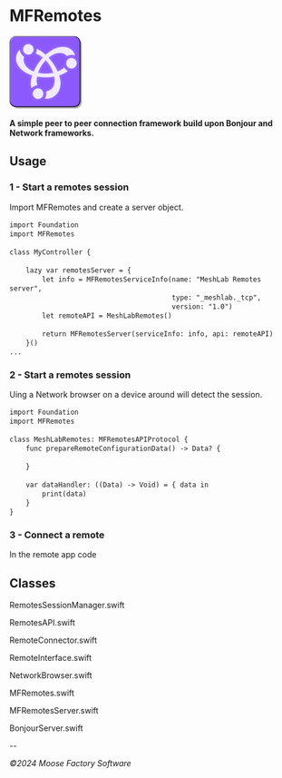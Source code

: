 # MFRemotes

![MacDown logo](Icon_128.png)

**A simple peer to peer connection framework build upon Bonjour and Network frameworks.**

## Usage

### 1 - Start a remotes session

Import MFRemotes and create a server object.

```
import Foundation
import MFRemotes

class MyController {

    lazy var remotesServer = {
        let info = MFRemotesServiceInfo(name: "MeshLab Remotes server",
                                        type: "_meshlab._tcp",
                                        version: "1.0")
        let remoteAPI = MeshLabRemotes()
        
        return MFRemotesServer(serviceInfo: info, api: remoteAPI)
    }()
...
```

### 2 - Start a remotes session

Uing a Network browser on a device around will detect the session.

```
import Foundation
import MFRemotes

class MeshLabRemotes: MFRemotesAPIProtocol {
    func prepareRemoteConfigurationData() -> Data? {
        
    }
    
    var dataHandler: ((Data) -> Void) = { data in
        print(data)
    }
}
```

### 3 - Connect a remote

In the remote app code


## Classes

RemotesSessionManager.swift

RemotesAPI.swift

RemoteConnector.swift

RemoteInterface.swift

NetworkBrowser.swift

MFRemotes.swift

MFRemotesServer.swift

BonjourServer.swift

--

*©2024 Moose Factory Software*

